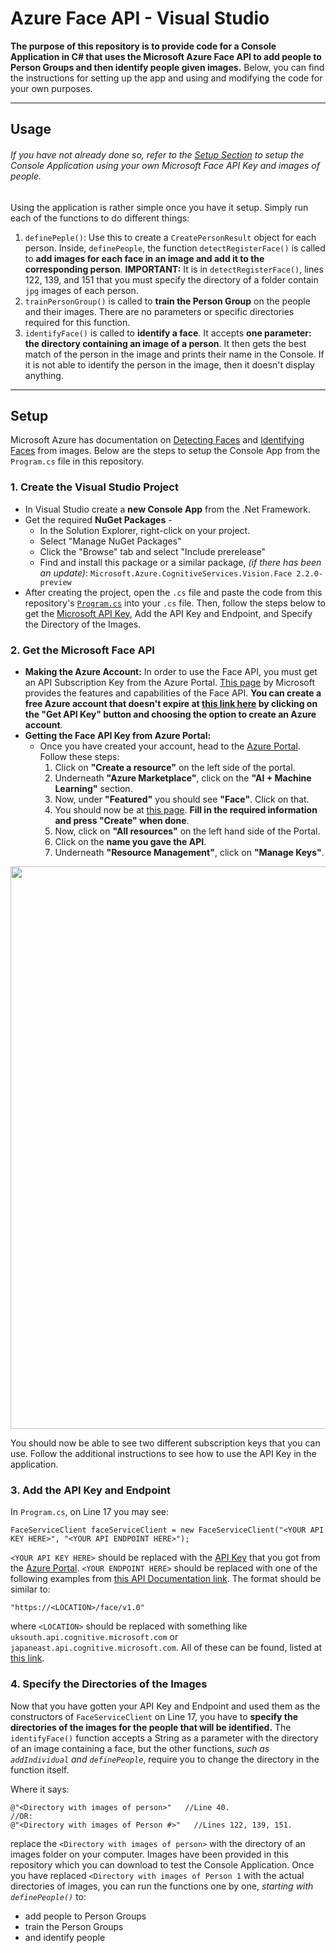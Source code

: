 # Azure Face API - Visual Studio
**The purpose of this repository is to provide code for a Console Application in C# that uses the Microsoft Azure Face API to add people to Person Groups and then identify people given images.** Below, you can find the instructions for setting up the app and using and modifying the code for your own purposes.

-----
## Usage
###### If you have not already done so, refer to the [Setup Section](#setup) to setup the Console Application using your own Microsoft Face API Key and images of people. 
Using the application is rather simple once you have it setup. Simply run each of the functions to do different things:
1. `definePeple()`: Use this to create a `CreatePersonResult` object for each person. Inside, `definePeople`, the function `detectRegisterFace()` is called to **add images for each face in an image and add it to the corresponding person**. **IMPORTANT:** It is in `detectRegisterFace()`, lines 122, 139, and 151 that you must specify the directory of a folder contain `jpg` images of each person. 
2. `trainPersonGroup()` is called to **train the Person Group** on the people and their images. There are no parameters or specific directories required for this function.
3. `identifyFace()` is called to **identify a face**. It accepts **one parameter: the directory containing an image of a person**. It then gets the best match of the person in the image and prints their name in the Console. If it is not able to identify the person in the image, then it doesn't display anything.


-----

## Setup 
Microsoft Azure has documentation on [Detecting Faces](https://docs.microsoft.com/en-us/azure/cognitive-services/face/quickstarts/csharp-detect-sdk) and [Identifying Faces](https://docs.microsoft.com/en-us/azure/cognitive-services/face/face-api-how-to-topics/howtoidentifyfacesinimage) from images. Below are the steps to setup the Console App from the `Program.cs` file in this repository.
### 1. Create the Visual Studio Project
  * In Visual Studio create a **new Console App** from the .Net Framework. 
  * Get the required **NuGet Packages** - 
     * In the Solution Explorer, right-click on your project. 
     * Select "Manage NuGet Packages"
     * Click the "Browse" tab and select "Include prerelease"
     * Find and install this package or a similar package, *(if there has been an update)*: `Microsoft.Azure.CognitiveServices.Vision.Face 2.2.0-preview`
  * After creating the project, open the `.cs` file and paste the code from this repository's [`Program.cs`](https://github.com/ishaanjav/Azure_Face_API_-_Visual_Studio/blob/master/Program.cs) into your `.cs` file. Then, follow the steps below to get the [Microsoft API Key](#2.-get-the-microsoft-face-api), Add the API Key and Endpoint, and Specify the Directory of the Images.
     
### 2. Get the Microsoft Face API
  * **Making the Azure Account:**
In order to use the Face API, you must get an API Subscription Key from the Azure Portal. [This page](https://azure.microsoft.com/en-us/services/cognitive-services/face/) by Microsoft provides the features and capabilities of the Face API. **You can create a free Azure account that doesn't expire at [this link here](https://azure.microsoft.com/en-us/try/cognitive-services/?api=face-api) by clicking on the "Get API Key" button and choosing the option to create an Azure account**. 
  * **Getting the Face API Key from Azure Portal:**
     * Once you have created your account, head to the [Azure Portal](https://portal.azure.com/#home). Follow these steps:
        1. Click on **"Create a resource"** on the left side of the portal.
        2. Underneath **"Azure Marketplace"**, click on the **"AI + Machine Learning"** section. 
        3. Now, under **"Featured"** you should see **"Face"**. Click on that.
        4. You should now be at [this page](https://portal.azure.com/#create/Microsoft.CognitiveServicesFace). **Fill in the required information and press "Create" when done**.
        5. Now, click on **"All resources"** on the left hand side of the Portal.
        6. Click on the **name you gave the API**.
        7. Underneath **"Resource Management"**, click on **"Manage Keys"**.

<p align="center">
  <img width="900" src="https://github.com/ishaanjav/Face_Analyzer/blob/master/Azure-FaceAPI%20Key.PNG">
</p>

You should now be able to see two different subscription keys that you can use. Follow the additional instructions to see how to use the API Key in the application.

### 3. Add the API Key and Endpoint
In `Program.cs`, on Line 17 you may see:

    FaceServiceClient faceServiceClient = new FaceServiceClient("<YOUR API KEY HERE>", "<YOUR API ENDPOINT HERE>");
`<YOUR API KEY HERE>` should be replaced with the [API Key](#get-the-microsoft-face-api) that you got from the [Azure Portal](https://portal.azure.com/#home). `<YOUR ENDPOINT HERE>` should be replaced with one of the following examples from [this API Documentation link](https://westus.dev.cognitive.microsoft.com/docs/services/563879b61984550e40cbbe8d/operations/563879b61984550f30395236). The format should be similar to: 
  
    "https://<LOCATION>/face/v1.0"
  
where `<LOCATION>` should be replaced with something like `uksouth.api.cognitive.microsoft.com` or `japaneast.api.cognitive.microsoft.com`. All of these can be found, listed at [this link](https://westus.dev.cognitive.microsoft.com/docs/services/563879b61984550e40cbbe8d/operations/563879b61984550f30395236).

### 4. Specify the Directories of the Images
Now that you have gotten your API Key and Endpoint and used them as the constructors of `FaceServiceClient` on Line 17, you have to **specify the directories of the images for the people that will be identified.** The `identifyFace()` function accepts a String as a parameter with the directory of an image containing a face, but the other functions, *such as `addIndividual` and `definePeople`*, require you to change the directory in the function itself. 

Where it says:

    @"<Directory with images of person>"   //Line 40.
    //OR:
    @"<Directory with images of Person #>"   //Lines 122, 139, 151.
replace the `<Directory with images of person>` with the directory of an images folder on your computer. Images have been provided in this repository which you can download to test the Console Application. Once you have replaced `<Directory with images of Person 1` with the actual directories of images, you can run the functions one by one, *starting with `definePeople()`* to:
- add people to Person Groups
- train the Person Groups
- and identify people
